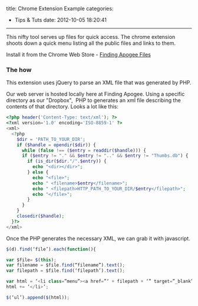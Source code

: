 title: Chrome Extension Example
categories:
  - Tips & Tuts
date: 2012-10-05 18:20:41
---
This nifty tool serves up files for quick access. The chrome extension shoots down a quick menu listing all the public files and links to them.

Install it from the Chrome Web Store - [Finding Apogee Files](https://chrome.google.com/webstore/detail/finding-apogee-files/endnganhmbpplijcealcciggijaohkfo "Finding Apogee Files Chrome Extension")

### The how

This extension uses jQuery to parse an XML file that was generated by PHP.

Our web server is hosted locally here at Finding Apogee. Using a specific directory as our "Dropbox",  PHP to generates an xml file describing the contents of that directory. Looks a lot like this:
``` php
<?php header('Content-Type: text/xml'); ?>
<?xml version='1.0' encoding='ISO-8859-1' ?>
<xml>
  <?php
    $dir = 'PATH_TO_YOUR_DIR';
    if ($handle = opendir($dir)) {
      while (false !== ($entry = readdir($handle))) {
      if ($entry != "." && $entry != ".." && $entry != "Thumbs.db") {
        if (is_dir($dir."/".$entry)) {
          echo "<dir></dir>";
        } else {
          echo "<file>";
          echo " <filename>$entry</filename>";
          echo " <filepath>HTTP_PATH_TO_YOUR_DIR/$entry</filepath>";
          echo "</file>";
        }
      }
    }
    closedir($handle);
  }?>
</xml>
```
Once the PHP generates the necessary XML, we can grab it with javascript.

``` js
$(d).find(‘file’).each(function(){

var $file= $(this);
var filename = $file.find(“filename”).text();
var filepath = $file.find(‘filepath’).text();

var html = ‘<li class=”menu”><a href=”‘ + filepath + ‘” target=”_blank”>’ +filename + ‘</a> ‘;
html += ‘</li>’;

$(‘ul’).append($(html));
```